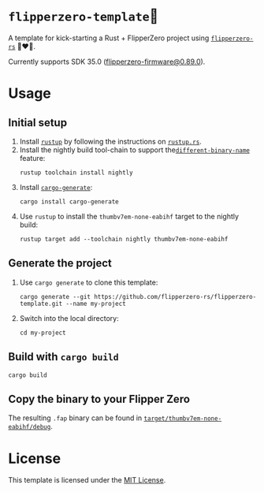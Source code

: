 # `flipperzero-template`🚀

A template for kick-starting a Rust + FlipperZero project using [`flipperzero-rs`](https://github.com/flipperzero-rs/flipperzero) 🐬❤️🦀.

Currently supports SDK 35.0 ([flipperzero-firmware@0.89.0](https://github.com/flipperdevices/flipperzero-firmware/tree/0.89.0)).

# Usage

## Initial setup

1. Install [`rustup`](https://rust-lang.github.io/rustup/) by following the instructions on [`rustup.rs`](https://rustup.rs/).
1. Install the nightly build tool-chain to support the[`different-binary-name`](https://doc.rust-lang.org/cargo/reference/unstable.html#different-binary-name) feature:
    ```
    rustup toolchain install nightly
    ```
1. Install [`cargo-generate`](https://github.com/cargo-generate/cargo-generate):
    ```
    cargo install cargo-generate
    ```
1. Use `rustup` to install the `thumbv7em-none-eabihf` target to the nightly build:
    ```
    rustup target add --toolchain nightly thumbv7em-none-eabihf
    ```

## Generate the project
1. Use `cargo generate` to clone this template:
    ```
    cargo generate --git https://github.com/flipperzero-rs/flipperzero-template.git --name my-project
    ```
1. Switch into the local directory:
    ```
    cd my-project
    ```

## Build with `cargo build`

```
cargo build
```

## Copy the binary to your Flipper Zero

The resulting `.fap` binary can be found in [`target/thumbv7em-none-eabihf/debug`](target/thumbv7em-none-eabihf/debug).

# License

This template is licensed under the [MIT License](https://github.com/flipperzero-rs/flipperzero/blob/v0.7.2/LICENSE).
